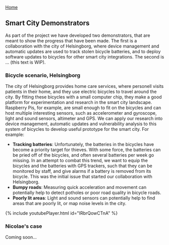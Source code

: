 [Home](./index.html)

## Smart City Demonstrators

As part of the project we have developed two demonstrators, that are meant to show the progress that have been made. The first is a collaboration with the city of Helsingborg, where device management and automatic updates are used to track stolen bicycle batteries, and to deploy software updates to bicycles for other smart city integrations. The second is ... (this text is WIP).

### Bicycle scenario, Helsingborg
The city of Helsingborg provides home care services, where personell visits patients in their home, and they use electric bicycles to travel around the city. By fitting these bicycles with a small computer chip, they make a good platform for experimentation and research in the smart city landscape. Raspberry Pis, for example, are small enough to fit on the bicycles and can host multiple interesting sensors, such as accelerometer and gyroscope, light and sound sensors, altimeter and GPS. We can apply our research into device management, automatic updates and vulnerability analysis to this system of bicycles to develop useful prototype for the smart city. For example:

- **Tracking batteries**: Unfortunately, the batteries in the bicycles have become a priority target for thieves. With some force, the batteries can be pried off of the bicycles, and often several batteries per week go missing. In an attempt to combat this trend, we want to equip the bicycles and the batteries with GPS trackers, such that they can be monitored by staff, and give alarms if a battery is removed from its bicycle. This was the initial issue that started our collaboration with Helsingborg.
- **Bumpy roads**: Measuring quick acceleration and movement can potentially help to detect potholes or poor road quality in bicycle roads.
- **Poorly lit areas**: Light and sound sensors can potentially help to find areas that are poorly lit, or map noise levels in the city.

<!-- Demonstrator - Device Management -->
{% include youtubePlayer.html id="IRbrQowCTnA" %}


### Nicolae's case
Coming soon...

